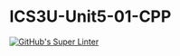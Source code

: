 # ICS3U-Unit5-01-CPP

[![GitHub's Super Linter](https://github.com/Aidan-Lalonde-Novales/ICS3U-Unit5-01-CPP/workflows/GitHub's%20Super%20Linter/badge.svg)](https://github.com/Aidan-Lalonde-Novales/ICS3U-Unit5-01-CPP/actions)
